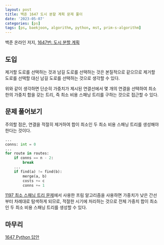 ```yaml
---
layout: post
title: 백준 1647 도시 분할 계획 문제 풀이
date: '2023-05-07'
categories: [ps]
tags: [ps, baekjoon, algorithm, python, mst, prim-s-algorithm]
---
```


백준 온라인 저지, [1647번: 도시 분할 계획](https://www.acmicpc.net/problem/1647)

## 도입

제거할 도로를 선택하는 것과 남길 도로를 선택하는 것은 본질적으로 같으므로 제거할 도로를 선택할 대신 남길 도로를 선택하는 것으로 생각할 수 있다.

위와 같이 생각하면 단순히 가중치가 제시된 연결선에서 몇 개의 연결을 선택하여 최소한의 가중치 합을 갖는 트리, 즉 최소 비용 스패닝 트리를 구하는 것으로 접근할 수 있다.

## 문제 풀어보기
주의할 점은, 연결을 적절히 제거하여 합이 최소인 두 최소 비용 스패닝 트리를 생성해야한다는 것이다.  

```python
...
conns: int = 0
...
for route in routes:
    if conns == n - 2:
        break
    ...
    if find(a) != find(b):
        merge(a, b)
        costs += c
        conns += 1
```

[1197 최소 스패닝 트리 문제](/posts/2023-05-04-boj-1197)에서 사용한 프림 알고리즘을 사용하면 가중치가 낮은 간선부터 차례대로 탐색하게 되므로, 적절한 시기에 처리하는 것으로 전체 가중치 합이 최소인 두 최소 비용 스패닝 트리를 생성할 수 있다.  

## 마무리

[1647 Python 답안](https://github.com/ShapeLayer/training/blob/main/tasks/online_judge/baekjoon/python/1647.py)
